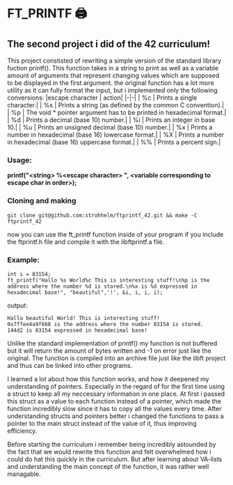 # FT_PRINTF 🖨️
## The second project i did of the 42 curriculum!

This project constisted of rewriting a simple version of the standard library fuction printf().
This function takes in a string to print as well as a variable amount of arguments that represent changing values which are supposed to be displayed in the first argument.
the original function has a lot more utility as it can fully format the input, but i implemented only the following conversions: 
|escape character | action|
|-|-|
| %c | Prints a single character.|
| %s | Prints a string (as defined by the common C convention).|
| %p | The void * pointer argument has to be printed in hexadecimal format.|
| %d | Prints a decimal (base 10) number.|
| %i | Prints an integer in base 10.|
| %u | Prints an unsigned decimal (base 10) number.|
| %x | Prints a number in hexadecimal (base 16) lowercase format.|
| %X | Prints a number in hexadecimal (base 16) uppercase format.|
| %% | Prints a percent sign.|

### Usage: 
**printf("<string\> %\<escape character\> ", <variable corresponding to escape char in order\>);**

### Cloning and making
```
git clone git@github.com:strohhelm/ftprintf_42.git && make -C ftprintf_42
```

now you can use the ft_printf function inside of your program if you include the ftprintf.h file and compile it with the libftprintf.a file.

### Example: 
```
int i = 83154;
ft_printf("Hallo %s World%c This is interesting stuff!\n%p is the address where the number %d is stored.\n%x is %d expressed in hexadecimal base!", "beautiful",'!', &i, i, i, i);
```
output:
```
Hallo beautiful World! This is interesting stuff!
0x7ffee4a9f668 is the address where the number 83154 is stored.
144d2 is 83154 expressed in hexadecimal base!
```

Unlike the standard implementation of printf() my function is not buffered but
it will return the amount of bytes written and -1 on error just like the original.
The function is compiled into an archive file just like the libft project and thus can be linked into other programs.

I learned a lot about how this function works, and how it deepened my understanding of pointers.
Especially in the regard of for the first time using a struct to keep all my neccessary information in one place. At first i passed this struct as a value to each function instead of a pointer,
which made the function incredibly slow since it has to copy all the values every time. After understanding structs and pointers better i changed the functions to pass a pointer
to the main struct instead of the value of it, thus improving efficiency.

Before starting the curriculum i remember being incredibly astounded by the fact that we would rewrite this function and felt overwhelmed how i could do hat this quickly in the curriculum.
But after learning about VA-lists and understanding the main concept of the function, it was rather well managable.
